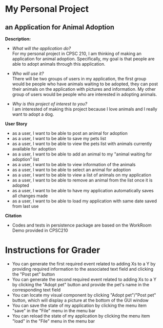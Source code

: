 # My Personal Project

## an Application for Animal Adoption

**Description:**

- *What will the application do?*  
 For my personal project in CPSC 210, I am thinking of making an application for animal adoption. Specifically, my goal
is that people are able to adopt animals through this application. 
- *Who will use it?*                 
There will be two groups of users in my application,
the first group would be people who have animals waiting to
be adopted, they can post their animals on the application with pictures and information. My other group of users would
be people who are interested in adopting animals.

- *Why is this project of interest to you?*     
I am interested of making this project because I love animals and I really want to adopt a dog.


**User Story**

- as a user, I want to be able to post an animal for adoption
- as a user, I want to be able to save my pets list
- as a user, I want to be able to view the pets list with animals currently available for adoption
- as a user, I want to be able to add an animal to my "animal waiting for adoption" list
- as a user, I want to be able to view information of the animals
- as a user, I want to be able to select an animal for adoption
- as a user, I want to be able to view a list of animals on my application
- as a user, I want to be able to remove an animal from the list once it is adopted
- as a user, I want to be able to have my application automatically saves all changes made
- as a user, I want to be able to load my application with same date saved from last use

**Citation**

- Codes and tests in persistence package are based on the WorkRoom Demo provided in CPSC210

# Instructions for Grader

- You can generate the first required event related to adding Xs to a Y by providing required information to the 
associated text field and clicking the "Post pet" button
- You can generate the second required event related to adding Xs to a Y by clicking the "Adopt pet" button and provide
the pet's name in the corresponding text field
- You can locate my visual component by clicking "Adopt pet"/"Post pet" button, which will display a picture at the 
bottom of the GUI window
- You can save the state of my application by clicking the menu item "save" in the "File" menu in the menu bar
- You can reload the state of my application by clicking the menu item "load" in the "File" menu in the menu bar
